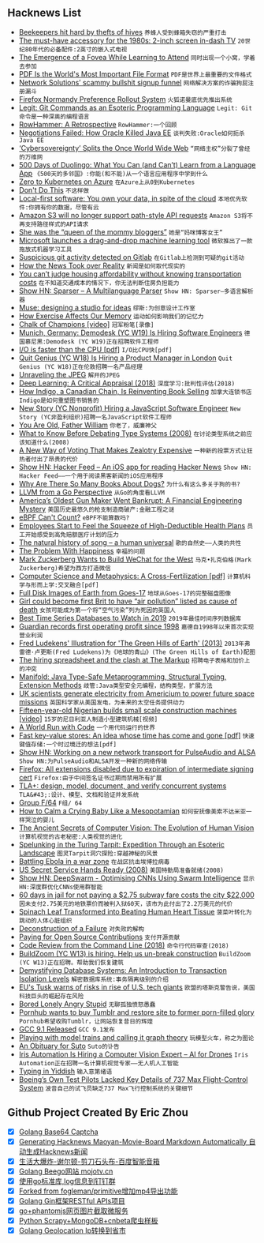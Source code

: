 ## Hacknews List


- [Beekeepers hit hard by thefts of hives](https://www.nationalgeographic.com/animals/2019/05/bee-thieves-cost-beekeepers-thousands/)  `养蜂人受到蜂箱失窃的严重打击`
- [The must-have accessory for the 1980s: 2-inch screen in-dash TV](https://autoweek.com/article/wait-theres-more/must-have-accessory-well-equipped-1980s-driver-2-screen-dash-tv)  `20世纪80年代的必备配件:2英寸的嵌入式电视`
- [The Emergence of a Fovea While Learning to Attend](https://bair.berkeley.edu/blog/2017/11/09/learn-to-attend-fovea/)  `同时出现一个小窝，学着去参加`
- [PDF Is the World&#39;s Most Important File Format](https://motherboard.vice.com/en_us/article/pam43n/why-the-pdf-is-secretly-the-worlds-most-important-file-format)  `PDF是世界上最重要的文件格式`
- [Network Solutions’ scammy bullshit signup funnel](https://easydns.com/blog/2019/05/03/network-solutions-scammy-bullshit-signup-funnel/)  `网络解决方案的诈骗狗屁注册漏斗`
- [Firefox Normandy Preference Rollout System](https://wiki.mozilla.org/Firefox/Normandy/PreferenceRollout)  `火狐诺曼底优先推出系统`
- [Legit: Git Commands as an Esoteric Programming Language](https://morr.cc/legit/)  `Legit: Git命令是一种深奥的编程语言`
- [RowHammer: A Retrospective](https://arxiv.org/abs/1904.09724)  `RowHammer:一个回顾`
- [Negotiations Failed: How Oracle Killed Java EE](https://headcrashing.wordpress.com/2019/05/03/negotiations-failed-how-oracle-killed-java-ee/)  `谈判失败:Oracle如何扼杀Java EE`
- [‘Cybersovereignty’ Splits the Once World Wide Web](https://www.bloomberg.com/news/articles/2019-05-02/how-cybersovereignty-splits-the-once-world-wide-web-quicktake)  `“网络主权”分裂了曾经的万维网`
- [500 Days of Duolingo: What You Can (and Can’t) Learn from a Language App](https://www.nytimes.com/2019/05/04/smarter-living/500-days-of-duolingo-what-you-can-and-cant-learn-from-a-language-app.html)  `《500天的多邻国》:你能(和不能)从一个语言应用程序中学到什么`
- [Zero to Kubernetes on Azure](https://idursun.com/posts/zero_to_kubernetes/)  `在Azure上从0到Kubernetes`
- [Don&#39;t Do This](https://wiki.postgresql.org/wiki/Don%27t_Do_This)  `不这样做`
- [Local-first software: You own your data, in spite of the cloud](https://www.inkandswitch.com/local-first.html)  `本地优先软件:你拥有你的数据，尽管有云`
- [Amazon S3 will no longer support path-style API requests](https://forums.aws.amazon.com/ann.jspa?annID=6776)  `Amazon S3将不再支持路径样式的API请求`
- [She was the “queen of the mommy bloggers”](https://www.vox.com/the-highlight/2019/4/25/18512620/dooce-heather-armstrong-depression-valedictorian-of-being-dead)  `她是“妈咪博客女王”`
- [Microsoft launches a drag-and-drop machine learning tool](https://techcrunch.com/2019/05/02/microsoft-launches-a-drag-and-drop-machine-learning-tool-and-hosted-jupyter-notebooks/)  `微软推出了一款拖放式机器学习工具`
- [Suspicious git activity detected on Gitlab](https://about.gitlab.com/2019/05/03/suspicious-git-activity-security-update/)  `在Gitlab上检测到可疑的git活动`
- [How the News Took over Reality](https://www.theguardian.com/news/2019/may/03/how-the-news-took-over-reality)  `新闻是如何取代现实的`
- [You can’t judge housing affordability without knowing transportation costs](http://cityobservatory.org/transportation_housing_affordability/)  `在不知道交通成本的情况下，你无法判断住房负担能力`
- [Show HN: Sparser – A Multilanguage Parser](item?id=19815618)  `Show HN: Sparser—多语言解析器`
- [Muse: designing a studio for ideas](https://www.inkandswitch.com/muse-studio-for-ideas.html)  `缪斯:为创意设计工作室`
- [How Exercise Affects Our Memory](https://www.nytimes.com/2019/05/01/well/move/how-exercise-affects-our-memory.html)  `运动如何影响我们的记忆力`
- [Chalk of Champions [video]](https://vimeo.com/333758769)  `冠军粉笔[录像]`
- [Munich, Germany: Demodesk (YC W19) Is Hiring Software Engineers](https://demodesk.com/offices/munich)  `德国慕尼黑:Demodesk (YC W19)正在招聘软件工程师`
- [I/O is faster than the CPU [pdf]](https://penberg.org/parakernel-hotos19.pdf)  `I/O比CPU快[pdf]`
- [Quit Genius (YC W18) Is Hiring a Product Manager in London](https://hire.withgoogle.com/public/jobs/digitheraai/view/P_AAAAABlAABULX4mKQxGnwg)  `Quit Genius (YC W18)正在伦敦招聘一名产品经理`
- [Unraveling the JPEG](https://parametric.press/issue-01/unraveling-the-jpeg/)  `解开的JPEG`
- [Deep Learning: A Critical Appraisal (2018)](https://arxiv.org/abs/1801.00631)  `深度学习:批判性评估(2018)`
- [How Indigo, a Canadian Chain, Is Reinventing Book Selling](https://www.nytimes.com/2019/05/01/books/booksupdate/indigo-books-canadian-chain.html)  `加拿大连锁书店Indigo是如何重塑图书销售的`
- [New Story (YC Nonprofit) Hiring a JavaScript Software Engineer](https://newstorycharity.org/careers/software-engineer-position/)  `New Story (YC非盈利组织)招聘一名JavaScript软件工程师`
- [You Are Old, Father William](https://www.firstthings.com/web-exclusives/2019/05/you-are-old-father-william)  `你老了，威廉神父`
- [What to Know Before Debating Type Systems (2008)](https://cdsmith.wordpress.com/2011/01/09/an-old-article-i-wrote/)  `在讨论类型系统之前应该知道什么(2008)`
- [A New Way of Voting That Makes Zealotry Expensive](https://www.bloomberg.com/news/articles/2019-05-01/a-new-way-of-voting-that-makes-zealotry-expensive)  `一种新的投票方式让狂热者付出了昂贵的代价`
- [Show HN: Hacker Feed – An iOS app for reading Hacker News](https://itunes.apple.com/us/app/hacker-feed/id1451386900)  `Show HN: Hacker Feed——一个用于阅读黑客新闻的iOS应用程序`
- [Why Are There So Many Books About Dogs?](https://www.nytimes.com/2019/04/29/books/review/vanessa-woods-brian-hare-dogs.html)  `为什么有这么多关于狗的书?`
- [LLVM from a Go Perspective](https://aykevl.nl/2019/04/llvm-from-go)  `从Go的角度看LLVM`
- [America’s Oldest Gun Maker Went Bankrupt: A Financial Engineering Mystery](https://www.nytimes.com/interactive/2019/05/01/magazine/remington-guns-jobs-huntsville.html)  `美国历史最悠久的枪支制造商破产:金融工程之谜`
- [eBPF Can&#39;t Count?](https://blog.cloudflare.com/ebpf-cant-count/)  `eBPF不能算数吗?`
- [Employees Start to Feel the Squeeze of High-Deductible Health Plans](https://www.npr.org/sections/health-shots/2019/05/03/719519579/employees-start-to-feel-the-squeeze-of-high-deductible-health-plans)  `员工开始感受到高免赔额医疗计划的压力`
- [The natural history of song – a human universal](https://www.gnxp.com/WordPress/2019/05/01/the-natural-history-of-song-a-human-universal/)  `歌的自然史——人类的共性`
- [The Problem With Happiness](https://athenaeumreview.org/essay/the-problem-with-happiness/)  `幸福的问题`
- [Mark Zuckerberg Wants to Build WeChat for the West](https://www.economist.com/business/2019/05/02/mark-zuckerberg-wants-to-build-wechat-for-the-west)  `马克•扎克伯格(Mark Zuckerberg)希望为西方打造微信`
- [Computer Science and Metaphysics: A Cross-Fertilization [pdf]](http://mally.stanford.edu/Papers/cs-metaphysics.pdf)  `计算机科学与形而上学:交叉融合[pdf]`
- [Full Disk Images of Earth from Goes-17](http://esorensen.com/goes-part-1/)  `地球从Goes-17的完整磁盘图像`
- [Girl could become first Brit to have “air pollution” listed as cause of death](https://www.cbsnews.com/news/ella-kissi-debrah-could-become-first-death-attributed-to-air-pollution-in-united-kingdom/)  `女孩可能成为第一个将“空气污染”列为死因的英国人`
- [Best Time Series Databases to Watch in 2019](http://devconnected.com/4-best-time-series-databases-to-watch-in-2019/)  `2019年最佳时间序列数据库`
- [Guardian records first operating profit since 1998](https://www.bbc.co.uk/news/entertainment-arts-48111464)  `嘉德自1998年以来首次实现营业利润`
- [Fred Ludekens&#39; Illustration for &#39;The Green Hills of Earth&#39; (2013)](https://www.rockwell-center.org/essays-illustration/the-green-hills-of-earth/)  `2013年弗雷德·卢更斯(Fred Ludekens)为《地球的青山》(The Green Hills of Earth)配图`
- [The hiring spreadsheet and the clash at The Markup](https://www.cjr.org/the_new_gatekeepers/the-markup-hiring-spreadsheet.php)  `招聘电子表格和加价上的冲突`
- [Manifold: Java Type-Safe Metaprogramming, Structural Typing, Extension Methods](https://github.com/manifold-systems/manifold)  `歧管:Java类型安全元编程，结构类型，扩展方法`
- [UK scientists generate electricity from Americium to power future space missions](https://www.nnl.co.uk/2019/05/uk-scientists-generate-electricity-from-rare-element-to-power-future-space-missions/)  `英国科学家从美国发电，为未来的太空任务提供动力`
- [Fifteen-year-old Nigerian builds small scale construction machines [video]](https://www.bbc.co.uk/news/av/world-africa-48141248/fifteen-year-old-nigerian-builds-small-scale-construction-machines)  `15岁的尼日利亚人制造小型建筑机械[视频]`
- [A World Run with Code](https://blog.stephenwolfram.com/2019/05/a-world-run-with-code/)  `一个用代码运行的世界`
- [Fast key-value stores: An idea whose time has come and gone [pdf]](http://pages.cs.wisc.edu/~rgrandl/papers/link.pdf)  `快速键值存储:一个时过境迁的想法[pdf]`
- [Show HN: Working on a new network transport for PulseAudio and ALSA](https://gavv.github.io/articles/new-network-transport/#)  `Show HN:为PulseAudio和ALSA开发一种新的网络传输`
- [Firefox: All extensions disabled due to expiration of intermediate signing cert](https://bugzilla.mozilla.org/show_bug.cgi?id=1548973)  `Firefox:由于中间签名证书过期而禁用所有扩展`
- [TLA&#43;: design, model, document, and verify concurrent systems](https://lamport.azurewebsites.net/tla/tla.html)  `TLA&#43;:设计、模型、文档和验证并发系统`
- [Group F/64](https://en.wikipedia.org/wiki/Group_f/64)  `F组/ 64`
- [How to Calm a Crying Baby Like a Mesopotamian](https://www.atlasobscura.com/articles/crying-baby-in-mesopotamia)  `如何安抚像美索不达米亚一样哭泣的婴儿`
- [The Ancient Secrets of Computer Vision: The Evolution of Human Vision](https://heartbeat.fritz.ai/the-ancient-secrets-of-computer-vision-2-by-joseph-redmon-condensed-934e16eacb44)  `计算机视觉的古老秘密:人类视觉的进化`
- [Spelunking in the Turing Tarpit: Expedition Through an Esoteric Landscape](http://calabi-yau.space/blog/tag_introduction.html)  `图灵Tarpit洞穴探险:穿越神秘的风景`
- [Battling Ebola in a war zone](https://www.nature.com/articles/d41586-019-01432-y)  `在战区抗击埃博拉病毒`
- [US Secret Service Hands Ready (2008)](https://cryptome.org/info/usss-hands/usss-hands.htm)  `美国特勤局准备就绪(2008)`
- [Show HN: DeepSwarm - Optimising CNNs Using Swarm Intelligence](https://github.com/Pattio/DeepSwarm)  `显示HN:深度群优化CNNs使用群智能`
- [60 days in jail for not paying a $2.75 subway fare costs the city $22,000](https://twitter.com/DrRJKavanagh/status/1124319301694107650)  `因未支付2.75美元的地铁票价而被判入狱60天，该市为此付出了2.2万美元的代价`
- [Spinach Leaf Transformed into Beating Human Heart Tissue](https://news.nationalgeographic.com/2017/03/human-heart-spinach-leaf-medicine-science/)  `菠菜叶转化为跳动的人体心脏组织`
- [Deconstruction of a Failure](https://mrcote.info/blog/2019/04/30/deconstruction-of-a-failure/)  `对失败的解构`
- [Paying for Open Source Contributions](https://formidable.com/blog/2019/sauce-program/)  `支付开源贡献`
- [Code Review from the Command Line (2018)](https://blog.jez.io/cli-code-review/)  `命令行代码审查(2018)`
- [BuildZoom (YC W13) is hiring. Help us un-break construction](https://jobs.lever.co/buildzoom)  `BuildZoom (YC W13)正在招聘。帮助我们恢复建筑`
- [Demystifying Database Systems: An Introduction to Transaction Isolation Levels](https://fauna.com/blog/introduction-to-transaction-isolation-levels)  `解密数据库系统:事务隔离级别的介绍`
- [EU&#39;s Tusk warns of risks in rise of U.S. tech giants](https://www.reuters.com/article/us-poland-tusk-tech/eus-tusk-warns-of-risks-in-rise-of-u-s-tech-giants-idUSKCN1S91AO)  `欧盟的塔斯克警告说，美国科技巨头的崛起存在风险`
- [Bored Lonely Angry Stupid](https://www.vox.com/recode/2019/5/2/18510958/social-media-addiction-boredom-loneliness-society-technology-smart-phones)  `无聊孤独愤怒愚蠢`
- [Pornhub wants to buy Tumblr and restore site to former porn-filled glory](https://arstechnica.com/information-technology/2019/05/pornhub-wants-to-buy-tumblr-and-restore-site-to-former-porn-filled-glory/)  `Pornhub希望收购Tumblr，让网站恢复昔日的辉煌`
- [GCC 9.1 Released](https://gcc.gnu.org/ml/gcc/2019-05/msg00024.html)  `GCC 9.1发布`
- [Playing with model trains and calling it graph theory](https://11011110.github.io/blog/2019/05/02/playing-model-trains.html)  `玩模型火车，称之为图论`
- [An Obituary for Suto](https://medium.com/@ngardideh/an-obituary-for-suto-a-product-71684691e2b7)  `Suto的讣告`
- [Iris Automation Is Hiring a Computer Vision Expert – AI for Drones](http://www.irisonboard.com/careers/)  `Iris Automation正在招聘一名计算机视觉专家——无人机人工智能`
- [Typing in Yiddish](https://www.tabletmag.com/jewish-arts-and-culture/284087/typing-in-yiddish)  `输入意第绪语`
- [Boeing’s Own Test Pilots Lacked Key Details of 737 Max Flight-Control System](https://www.marketwatch.com/story/boeings-own-pilots-lacked-key-details-of-737-max-flight-control-system-in-tests-2019-05-03)  `波音自己的试飞员缺乏737 Max飞行控制系统的关键细节`

## Github Project Created By Eric Zhou

- [x] [Golang Base64 Captcha](https://github.com/mojocn/base64Captcha)
- [x] [Generating Hacknews Maoyan-Movie-Board Markdown Automatically 自动生成Hacknews新闻](https://github.com/dejavuzhou/md-genie)
- [x] [生活大爆炸-谢尔顿-剪刀石头布-百度智能音箱](https://github.com/mojocn/dueros-bang-game)
- [x] [Golang Beego网站 mojotv.cn](https://github.com/mojocn/www.mojotv.cn)
- [x] [使用go标准库,log信息到钉钉群](https://github.com/mojocn/dooger)
- [x] [Forked from fogleman/primitive增加mp4导出功能](https://github.com/mojocn/primitive)
- [x] [Golang Gin框架RESTful APIs项目](https://github.com/JJJJJJJerk/ezier-golang-web-api-framework)
- [x] [go+phantomjs网页图片截取微服务](https://github.com/mojocn/screen_shot)
- [x] [Python Scrapy+MongoDB+cnbeta爬虫样板](https://github.com/mojocn/scrapy_mongodb_boilerplate_cnbeta)
- [x] [Golang Geolocation Ip转换到省市](https://github.com/mojocn/ip2location)